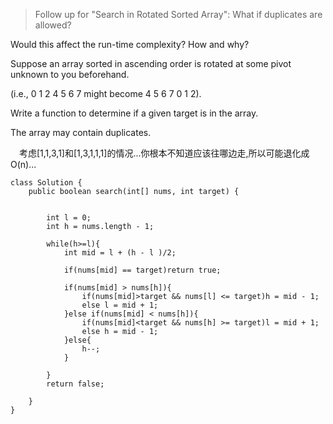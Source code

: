 >Follow up for "Search in Rotated Sorted Array":
>What if duplicates are allowed?

Would this affect the run-time complexity? How and why?

Suppose an array sorted in ascending order is rotated at some pivot unknown to you beforehand.

(i.e., 0 1 2 4 5 6 7 might become 4 5 6 7 0 1 2).

Write a function to determine if a given target is in the array.

The array may contain duplicates.

&emsp;考虑[1,1,3,1]和[1,3,1,1,1]的情况...你根本不知道应该往哪边走,所以可能退化成O(n)...

```
class Solution {
    public boolean search(int[] nums, int target) {
        
        
        int l = 0;
        int h = nums.length - 1;
        
        while(h>=l){
            int mid = l + (h - l )/2;
        
            if(nums[mid] == target)return true;
            
            if(nums[mid] > nums[h]){
                if(nums[mid]>target && nums[l] <= target)h = mid - 1;
                else l = mid + 1;
            }else if(nums[mid] < nums[h]){
                if(nums[mid]<target && nums[h] >= target)l = mid + 1;
                else h = mid - 1;
            }else{
                h--;
            }
            
        }
        return false;
        
    }
}
```